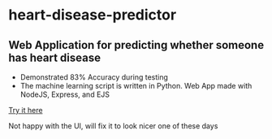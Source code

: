 # heart-disease-predictor
<h2>Web Application for predicting whether someone has heart disease</h2>

- Demonstrated 83% Accuracy during testing
- The machine learning script is written in Python. Web App made with NodeJS, Express, and EJS

[Try it here](https://heart-dis-predictor.herokuapp.com/)

Not happy with the UI, will fix it to look nicer one of these days
